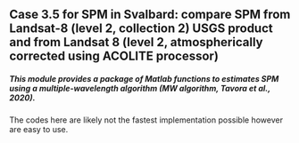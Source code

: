 ## Case 3.5 for SPM in Svalbard: compare SPM from Landsat-8 (level 2, collection 2) USGS product and from Landsat 8 (level 2, atmospherically corrected using ACOLITE processor)

##### This module provides a package of Matlab functions to estimates SPM using a multiple-wavelength algorithm (MW algorithm, Tavora et al., 2020).
The codes here are likely not the fastest implementation possible however are easy to use.
